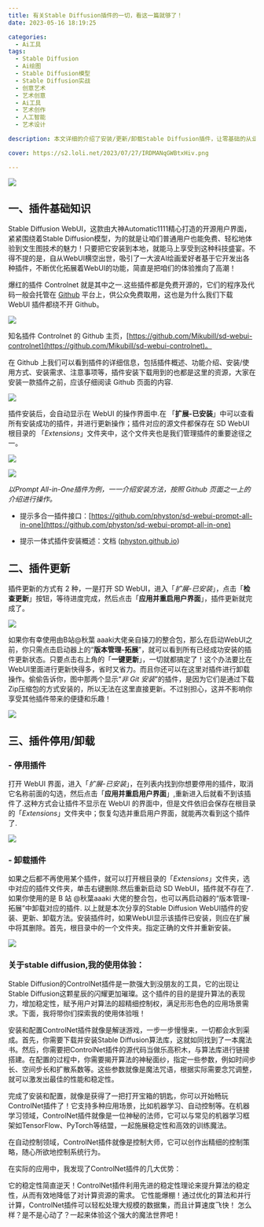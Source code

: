 ```yaml
---
title: 有关Stable Diffusion插件的一切，看这一篇就够了！
date: 2023-05-16 18:19:25

categories:
  - Ai工具
tags:
  - Stable Diffusion
  - Ai绘图
  - Stable Diffusion模型
  - Stable Diffusion实战
  - 创意艺术
  - 艺术创意
  - Ai工具
  - 艺术创作
  - 人工智能
  - 艺术设计

description: 本文详细的介绍了安装/更新/卸载Stable Diffusion插件，让零基础的从业者也能从容不迫的进行工具更新与使用。

cover: https://s2.loli.net/2023/07/27/IRDMANqGWBtxHiv.png

---
```


![](https://s2.loli.net/2023/07/27/IRDMANqGWBtxHiv.png)

## 一、插件基础知识

Stable Diffusion WebUI，这款由大神Automatic1111精心打造的开源用户界面，紧紧围绕着Stable Diffusion模型，为的就是让咱们普通用户也能免费、轻松地体验到文生图技术的魅力！只要把它安装到本地，就能马上享受到这种科技盛宴。不得不提的是，自从WebUI横空出世，吸引了一大波AI绘画爱好者基于它开发出各种插件，不断优化拓展着WebUI的功能，简直是把咱们的体验推向了高潮！

爆红的插件 Controlnet 就是其中之一.这些插件都是免费开源的，它们的程序及代码一般会托管在 [Github](https://github.com/) 平台上，供公众免费取用，这也是为什么我们下载 WebUI 插件都绕不开 Github。

![](https://s2.loli.net/2023/07/27/d6gXeJBoSq4D8vy.jpg)

知名插件 Controlnet 的 Github 主页，[https://github.com/Mikubill/sd-webui-controlnet](https://github.com/Mikubill/sd-webui-controlnet)。

在 Github 上我们可以看到插件的详细信息，包括插件概述、功能介绍、安装/使用方式、安装需求、注意事项等，插件安装下载用到的也都是这里的资源，大家在安装一款插件之前，应该仔细阅读 Github 页面的内容. 

![](https://s2.loli.net/2023/07/27/oP3IlvZkY4c8NB2.jpg)

插件安装后，会自动显示在 WebUI 的操作界面中.在 「**扩展-已安装**」中可以查看所有安装成功的插件，并进行更新操作；插件对应的源文件都保存在 SD WebUI 根目录的 「*Extensions*」文件夹中，这个文件夹也是我们管理插件的重要途径之一。

![](https://s2.loli.net/2023/07/27/qPWRTOmY1diN7AS.jpg)

![](https://s2.loli.net/2023/07/27/tgKHF6kDclwdPmL.jpg)

*以Prompt All-in-One插件为例，一一介绍安装方法，按照 Github 页面之一上的介绍进行操作。*

- 提示多合一插件接口：[https://github.com/physton/sd-webui-prompt-all-in-one](https://github.com/physton/sd-webui-prompt-all-in-one)

- 提示一体式插件安装概述：文档 ([physton.github.io](https://physton.github.io/sd-webui-prompt-all-in-one-assets/#/zh-cn/Installation))

## 二、插件更新

插件更新的方式有 2 种，一是打开 SD WebUI，进入「*扩展-已安装*」，点击「**检查更新**」按钮，等待进度完成，然后点击「**应用并重启用户界面**」，插件更新就完成了。

![](https://s2.loli.net/2023/07/27/XJPv5SZtNnL1z8q.jpg)

如果你有幸使用由B站@秋葉 aaaki大佬亲自操刀的整合包，那么在启动WebUI之前，你只需点击启动器上的“**版本管理-拓展**”，就可以看到所有已经成功安装的插件更新状态。只要点击右上角的「**一键更新**」，一切就都搞定了！这个办法要比在WebUI里面进行更新快得多，省时又省力。而且你还可以在这里对插件进行卸载操作。偷偷告诉你，图中那两个显示“*非 Git 安装*”的插件，是因为它们是通过下载Zip压缩包的方式安装的，所以无法在这里直接更新。不过别担心，这并不影响你享受其他插件带来的便捷和乐趣！

![](https://s2.loli.net/2023/07/27/srEJNjObVR2opt4.jpg)

## 三、插件停用/卸载

### - 停用插件

打开 WebUI 界面，进入「*扩展-已安装*」，在列表内找到你想要停用的插件，取消它名称前面的勾选，然后点击「**应用并重启用户界面**」,重新进入后就看不到该插件了.这种方式会让插件不显示在 WebUI 的界面中，但是文件依旧会保存在根目录的「*Extensions*」文件夹中；恢复勾选并重启用户界面，就能再次看到这个插件 了.

![](https://s2.loli.net/2023/07/27/SCjx8uv2QNUlfDV.jpg)

### - 卸载插件

如果之后都不再使用某个插件，就可以打开根目录的「*Extensions*」文件夹，选中对应的插件文件夹，单击右键删除.然后重新启动 SD WebUI，插件就不存在了.如果你使用的是 B 站 @秋葉aaaki 大佬的整合包，也可以再启动器的“版本管理-拓展”中卸载对应的插件. 以上就是本次分享的Stable Diffusion WebUI插件的安装、更新、卸载方法。安装插件时，如果WebUI显示该插件已安装，则应在扩展中将其删除。首先，根目录中的一个文件夹。指定正确的文件并重新安装。

![](https://s2.loli.net/2023/07/27/QfpCkLsb2qOGH79.jpg)

### 关于stable diffusion,我的使用体验：

Stable Diffusion的ControlNet插件是一款强大到没朋友的工具，它的出现让Stable Diffusion这颗星辰的闪耀更加璀璨。这个插件的目的是提升算法的表现力，增加稳定性，赋予用户对算法的超精细控制权，满足形形色色的应用场景需求。下面，我将带你们探索我的使用体验哦！

安装和配置ControlNet插件就像是解谜游戏，一步一步慢慢来，一切都会水到渠成。首先，你需要下载并安装Stable Diffusion算法库，这就如同找到了一本魔法书。然后，你需要把ControlNet插件的源代码当做乐高积木，与算法库进行链接搭建。在配置的过程中，你需要揭开算法的神秘面纱，指定一些参数，例如时间步长、空间步长和扩散系数等。这些参数就像是魔法咒语，根据实际需要念咒调整，就可以激发出最佳的性能和稳定性。

完成了安装和配置，就像是获得了一把打开宝箱的钥匙，你可以开始畅玩ControlNet插件了！它支持多种应用场景，比如机器学习、自动控制等。在机器学习领域，ControlNet插件就像是一位神秘的法师，它可以与常见的机器学习框架如TensorFlow、PyTorch等结盟，一起施展稳定性和高效的训练魔法。

在自动控制领域，ControlNet插件就像是控制大师，它可以创作出精细的控制策略，随心所欲地控制系统行为。

在实际的应用中，我发现了ControlNet插件的几大优势：

它的稳定性简直逆天！ControlNet插件利用先进的稳定性理论来提升算法的稳定性，从而有效地降低了对计算资源的需求。
它性能爆棚！通过优化的算法和并行计算，ControlNet插件可以轻松处理大规模的数据集，而且计算速度飞快！
怎么样？是不是心动了？一起来体验这个强大的魔法世界吧！



